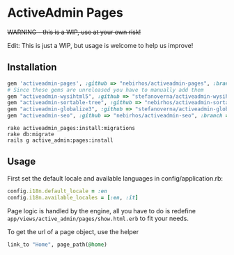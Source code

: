 # ActiveAdmin Pages

~~WARNING - this is a WIP, use at your own risk!~~

Edit: This is just a WIP, but usage is welcome to help us improve!

## Installation

```ruby
gem 'activeadmin-pages', :github => "nebirhos/activeadmin-pages", :branch => "master"
# Since these gems are unreleased you have to manually add them
gem "activeadmin-wysihtml5", :github => "stefanoverna/activeadmin-wysihtml5", :branch => "master"
gem "activeadmin-sortable-tree", :github => "nebirhos/activeadmin-sortable-tree", :branch => "master"
gem "activeadmin-globalize3", :github => "stefanoverna/activeadmin-globalize3", :branch => "master"
gem "activeadmin-seo", :github => "nebirhos/activeadmin-seo", :branch => "master"
```

```
rake activeadmin_pages:install:migrations
rake db:migrate
rails g active_admin:pages:install
```


## Usage

First set the default locale and available languages in config/application.rb:
```ruby
config.i18n.default_locale = :en
config.i18n.available_locales = [:en, :it]
```

Page logic is handled by the engine, all you have to do is redefine
`app/views/active_admin/pages/show.html.erb` to fit your needs.

To get the url of a page object, use the helper
```ruby
link_to "Home", page_path(@home)
```
